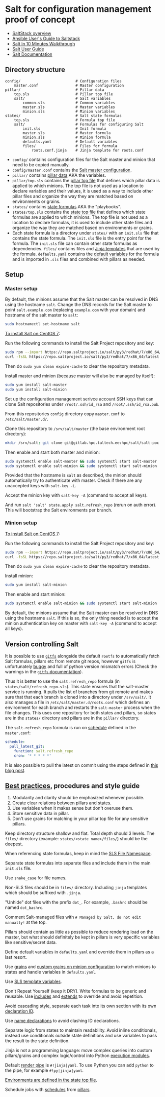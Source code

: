 # Salt for configuration management proof of concept

- [SaltStack overview](https://saidvandeklundert.net/2020-03-20-saltstack-overview/)
- [Ansible User's Guide to Saltstack](https://docs.jamfox.dev/content/devops/saltstack-for-ansible/)
- [Salt In 10 Minutes Walkthrough](https://docs.saltproject.io/en/master/topics/tutorials/walkthrough.html)
- [Salt User Guide](https://docs.saltproject.io/salt/user-guide/en/latest/)
- [Salt Documentation](https://docs.saltproject.io/en/latest/contents.html)

## Directory structure

```
config/                         # Configuration files
    master.conf                 # Master configuration
pillar/                         # Pillar data                      
    top.sls                     # Pillar top file
    salt/                       # Salt variables
        common.sls              # Common variables
        master.sls              # Master variables          
        minion.sls              # Minion variables
states/                         # Salt state formulas
    top.sls                     # Formula top file
    salt/                       # Formulas for configuring Salt
        init.sls                # Init formula          
        master.sls              # Master formula
        minion.sls              # Minion formula
        defaults.yaml           # Default variables
        files/                  # Files for formula
            roots.conf.jinja    # Jinja template for roots.conf
```

- `config/` contains configuration files for the Salt master and minion that need to be copied manually.
- `config/master.conf` contains the [Salt master configuration](https://docs.saltproject.io/en/latest/ref/configuration/master.html).
- `pillar/` contains [pillar data](https://docs.saltproject.io/en/latest/topics/tutorials/pillar.html) AKA the variables.
- `pillar/top.sls` contains the [pillar top file](https://docs.saltproject.io/en/latest/topics/pillar/index.html#declaring-the-master-pillar) that defines which pillar data is applied to which minions. The top file is not used as a location to declare variables and their values, it is used as a way to include other pillar files and organize the way they are matched based on environments or grains.
- `states/` contains [state formulas](https://docs.saltproject.io/en/latest/topics/tutorials/states_pt1.html#states-tutorial) AKA the "playbooks".
- `states/top.sls` contains the [state top file](https://docs.saltproject.io/en/latest/ref/states/top.html) that defines which state formulas are applied to which minions. The top file is not used as a location to declare formulas, it is used to include other state files and organize the way they are matched based on environments or grains.
- Each state formula is a directory under `states/` with an `init.sls` file that contains the state formula. The `init.sls` file is the entry point for the formula. The `init.sls` file can contain other state formulas as dependencies. `files/` contains files and [Jinja templates](https://docs.saltproject.io/en/latest/topics/jinja/index.html) that are used by the formula. `defaults.yaml` contains the [default variables](https://stackoverflow.com/a/34345785) for the formula and is imported in `.sls` files and combined with pillars as needed.

## Setup

### Master setup

By default, the minions assume that the Salt master can be resolved in DNS using the hostname `salt`. Change the DNS records for the Salt master to point `salt.example.com` (replacing `example.com` with your domain) and hostname of the salt master to `salt`: 

```bash
sudo hostnamectl set-hostname salt
```

[To install Salt on CentOS 7](https://docs.saltproject.io/salt/install-guide/en/latest/topics/install-by-operating-system/centos.html#install-onedir-packages-of-salt-on-centos-7):

Run the following commands to install the Salt Project repository and key:

```bash
sudo rpm --import https://repo.saltproject.io/salt/py3/redhat/7/x86_64/latest/SALTSTACK-GPG-KEY.pub
curl -fsSL https://repo.saltproject.io/salt/py3/redhat/7/x86_64/latest.repo | sudo tee /etc/yum.repos.d/salt.repo
```

Then do `sudo yum clean expire-cache` to clear the repository metadata.

Install master and minion (because master will also be managed by itself): 

```bash
sudo yum install salt-master
sudo yum install salt-minion
```

Set up the configuration management serivce account SSH keys that can clone Salt repositories under `/root/.ssh/id_rsa` and `/root/.ssh/id_rsa.pub`. 

From this repositories `config` directory copy `master.conf` to `/etc/salt/master.d/`.

Clone this repository to `/srv/salt/master` (the base environment root directory):

```bash
mkdir /srv/salt; git clone git@gitlab.hpc.taltech.ee:hpc/salt/salt-poc.git /srv/salt/master
```

Then enable and start both master and minion:

```bash
sudo systemctl enable salt-master && sudo systemctl start salt-master
sudo systemctl enable salt-minion && sudo systemctl start salt-minion
```

Provided that the hostname is `salt` as described, the minion should automatically try to authenticate with master. Check if there are any unaccepted keys with `salt-key -L`.

Accept the minion key with `salt-key -A` (command to accept all keys).

And run `salt 'salt' state.apply salt.refresh_repo` (rerun on auth error). This will bootstrap the Salt environments per branch.

### Minion setup

[To install Salt on CentOS 7](https://docs.saltproject.io/salt/install-guide/en/latest/topics/install-by-operating-system/centos.html#install-onedir-packages-of-salt-on-centos-7):

Run the following commands to install the Salt Project repository and key:

```bash
sudo rpm --import https://repo.saltproject.io/salt/py3/redhat/7/x86_64/latest/SALTSTACK-GPG-KEY.pub
curl -fsSL https://repo.saltproject.io/salt/py3/redhat/7/x86_64/latest.repo | sudo tee /etc/yum.repos.d/salt.repo
```

Then do `sudo yum clean expire-cache` to clear the repository metadata.

Install minion: 

```bash
sudo yum install salt-minion
```

Then enable and start minion:

```bash
sudo systemctl enable salt-minion && sudo systemctl start salt-minion
```

By default, the minions assume that the Salt master can be resolved in DNS using the hostname `salt`. If this is so, the only thing needed is to accept the minion authentication key on master with `salt-key -A` (command to accept all keys).


## Version controlling Salt

It is possible to use [`gitfs`](https://docs.saltproject.io/en/latest/topics/tutorials/gitfs.html) alongside the default `rootfs` to automatically fetch Salt formulas, pillars etc from remote git repos, however `gitfs` is unfortunately [buggy](https://github.com/saltstack/salt/issues?utf8=%E2%9C%93&q=is%3Aissue+is%3Aopen+gitfs) and full of python version mismatch errors (Check the warnings in the [`gitfs` documentation](https://docs.saltproject.io/en/latest/topics/tutorials/gitfs.html)). 

Thus it is better to use the `salt.refresh_repo` formula (in `states/salt/refresh_repo.sls`). This state ensures that the salt-master service is running. It pulls the list of branches from git remote and makes sure that that each branch is cloned into a directory under `/srv/salt/`. It also manages a file in `/etc/salt/master.d/roots.conf` which defines an environment for each branch and restarts the `salt-master` process when the file changes. This uses one repository for both states and pillars, so states are in the `states/` directory and pillars are in the `pillar/` directory.

The `salt.refresh_repo` formula is run on [schedule](https://docs.saltproject.io/en/latest/topics/jobs/index.html#scheduling-jobs) defined in the `master.conf`: 

```yaml
schedule:
  pull_latest_git:
    function: salt.refresh_repo
    cron: '* * * * *'
```

It is also possible to pull the latest on commit using the steps defined in [this blog post](https://clinta.github.io/salt-git-nogitfs/).

## [Best practices](https://docs.saltproject.io/en/latest/topics/best_practices.html), procedures and style guide

1. Modularity and clarity should be emphasized whenever possible.
2. Create clear relations between pillars and states.
3. Use variables when it makes sense but don't overuse them.
4. Store sensitive data in pillar.
5. Don't use grains for matching in your pillar top file for any sensitive pillars.

Keep directory structure shallow and flat. Total depth should 3 levels. The `files/` directory (example: `states/<state name>/files/`) should be the deepest.

When referencing state formulas, keep in mind the [SLS File Namespace](https://docs.saltproject.io/en/latest/topics/tutorials/states_pt1.html#install-the-package). 

Separate state formulas into separate files and include them in the main `init.sls` file.

Use `snake_case` for file names.

Non-SLS files should be in `files/` directory. Including `jinja` templates which should be suffixed with `.jinja`.

"Unhide" dot files with the prefix `dot_`. For example, `.bashrc` should be named `dot_bashrc`.

Comment Salt-managed files with `# Managed by Salt, do not edit manually!` at the top.

Pillars should contain as little as possible to reduce rendering load on the master, but what should definitely be kept in pillars is very specific variables like sensitive/secret data. 

Define default variables in `defaults.yaml` and override them in pillars as a last resort.

Use [grains](https://docs.saltproject.io/en/latest/topics/grains/) and [custom grains on minion configuration](https://docs.saltproject.io/en/latest/topics/grains/#grains-in-the-minion-config) to match minions to states and handle variables in `defaults.yaml`.

Use [SLS template variables](https://docs.saltproject.io/en/latest/ref/states/vars.html).

Don't Repeat Yourself (keep it DRY). Write formulas to be generic and reusable. Use [includes](https://docs.saltproject.io/en/latest/ref/states/include.html) and [extends](https://docs.saltproject.io/en/latest/ref/states/extend.html) to override and avoid repetition.

Avoid cascading style, separate each task into its own section with its own [declaration ID](https://docs.saltproject.io/en/latest/ref/states/highstate.html#id-declaration).

Use [name declarations](https://docs.saltproject.io/en/latest/ref/states/highstate.html#name-declaration) to avoid clashing ID declarations.

Separate logic from states to maintain readability. Avoid inline conditionals, instead use conditionals outside state definitions and use variables to pass the result to the state definition.

Jinja is not a programming language: move complex queries into custom pillars/grains and complex logic/control into Python [execution modules](https://docs.saltproject.io/en/latest/ref/modules/index.html).

Default [render pipe](https://docs.saltproject.io/en/latest/ref/renderers/index.html) is `#!jinja|yaml`. To use Python you can add `python` to the pipe, for example `#!py|jinja|yaml`.

[Environments are defined in the state top file](https://docs.saltproject.io/en/latest/ref/states/top.html).

Schedule jobs with [schedules](https://docs.saltproject.io/en/latest/topics/jobs/index.html#scheduling-jobs) from [pillars](https://docs.saltproject.io/salt/user-guide/en/latest/topics/scheduler.html#scheduling-jobs-from-pillar).
